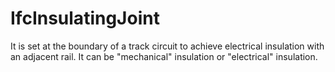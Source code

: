 IfcInsulatingJoint
==================
It is set at the boundary of a track circuit to achieve electrical insulation
with an adjacent rail. It can be "mechanical" insulation or "electrical"
insulation.


